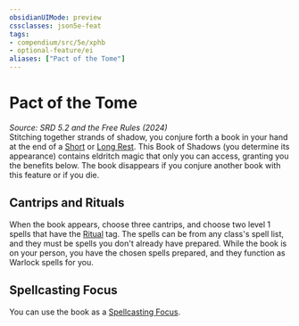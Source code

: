 ```yaml
---
obsidianUIMode: preview
cssclasses: json5e-feat
tags:
- compendium/src/5e/xphb
- optional-feature/ei
aliases: ["Pact of the Tome"]
---
```

# Pact of the Tome
*Source: SRD 5.2 and the Free Rules (2024)*  
Stitching together strands of shadow, you conjure forth a book in your hand at the end of a [Short](short-rest-xphb.md) or [Long Rest](long-rest-xphb.md). This Book of Shadows (you determine its appearance) contains eldritch magic that only you can access, granting you the benefits below. The book disappears if you conjure another book with this feature or if you die.

## Cantrips and Rituals

When the book appears, choose three cantrips, and choose two level 1 spells that have the [Ritual](ritual-xphb.md) tag. The spells can be from any class's spell list, and they must be spells you don't already have prepared. While the book is on your person, you have the chosen spells prepared, and they function as Warlock spells for you.

## Spellcasting Focus

You can use the book as a [Spellcasting Focus](spellcasting-focus-xphb.md).